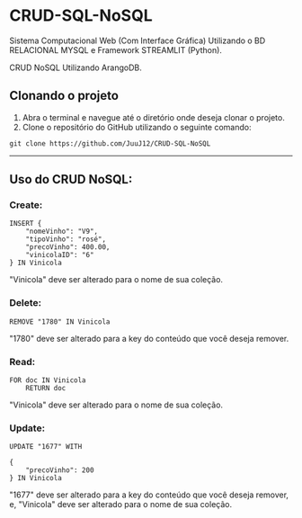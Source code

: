 ﻿# CRUD-SQL-NoSQL

Sistema Computacional Web (Com Interface Gráfica) Utilizando o BD RELACIONAL MYSQL e Framework STREAMLIT (Python).

CRUD NoSQL Utilizando ArangoDB.

## Clonando o projeto

1. Abra o terminal e navegue até o diretório onde deseja clonar o projeto.
2. Clone o repositório do GitHub utilizando o seguinte comando:


```
git clone https://github.com/JuuJ12/CRUD-SQL-NoSQL

```

________________________________________________

## Uso do CRUD NoSQL:

### Create:

```
INSERT {
    "nomeVinho": "V9",
    "tipoVinho": "rosé",
    "precoVinho": 400.00,
    "vinicolaID": "6" 
} IN Vinicola
```

"Vinicola" deve ser alterado para o nome de sua coleção.

### Delete:

```
REMOVE "1780" IN Vinicola
```

"1780" deve ser alterado para a key do conteúdo que você deseja remover.

### Read:

```
FOR doc IN Vinicola
    RETURN doc
```

"Vinicola" deve ser alterado para o nome de sua coleção.

### Update:

```
UPDATE "1677" WITH

{
    "precoVinho": 200
} IN Vinicola
```

"1677" deve ser alterado para a key do conteúdo que você deseja remover, e, "Vinicola" deve ser alterado para o nome de sua coleção.
